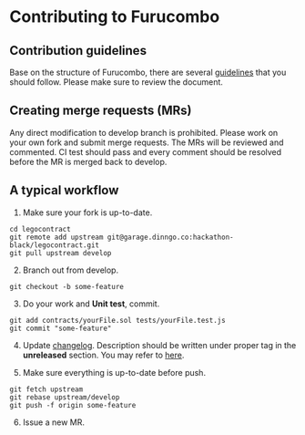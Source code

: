 # Contributing to Furucombo

## Contribution guidelines

Base on the structure of Furucombo, there are several [guidelines](GUIDELINES.md) that you should follow. Please make sure to review the document.

## Creating merge requests (MRs)

Any direct modification to develop branch is prohibited. Please work on your own fork and submit merge requests. The MRs will be reviewed and commented. CI test should pass and every comment should be resolved before the MR is merged back to develop.

## A typical workflow

1. Make sure your fork is up-to-date.

```
cd legocontract
git remote add upstream git@garage.dinngo.co:hackathon-black/legocontract.git
git pull upstream develop
```

2. Branch out from develop.

```
git checkout -b some-feature
```

3. Do your work and **Unit test**, commit.

```
git add contracts/yourFile.sol tests/yourFile.test.js
git commit "some-feature"
```

4. Update [changelog](CHANGELOG.md). Description should be written under proper tag in the **unreleased** section. You may refer to [here](https://keepachangelog.com/en/1.0.0/).

5. Make sure everything is up-to-date before push.

```
git fetch upstream
git rebase upstream/develop
git push -f origin some-feature
```

6. Issue a new MR.
